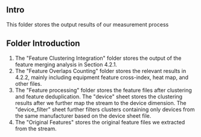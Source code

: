 ## Intro
This folder stores the output results of our measurement process
## Folder Introduction
1. The "Feature Clustering Integration" folder stores the output of the feature merging analysis in Section 4.2.1.
2. The "Feature Overlaps Counting" folder stores the relevant results in 4.2.2, mainly including equipment feature cross-index, heat map, and other files.
3. The "Feature processing" folder stores the feature files after clustering and feature deduplication. The "device" sheet stores the clustering results after we further map the stream to the device dimension. The "device_filter" sheet further filters clusters containing only devices from the same manufacturer based on the device sheet file.
4. The "Original Features" stores the original feature files we extracted from the stream. 

